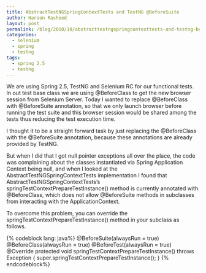 ```yaml
---
title: AbstractTestNGSpringContextTests and TestNG @BeforeSuite
author: Haroon Rasheed
layout: post
permalink: /blog/2010/10/abstracttestngspringcontexttests-and-testng-beforesuite/
categories:
  - selenium
  - spring
  - testng
tags:
  - spring 2.5
  - testng
---
```

  
We are using Spring 2.5, TestNG and Selenium RC for our functional tests. In out test base class we are using @BeforeClass to get the new browser session from Selenium Server. Today I wanted to replace @BeforeClass with @BeforeSuite annotation, so that we only launch browser before running the test suite and this browser session would be shared among the tests thus reducing the test execution time.

I thought it to be a straight forward task by just replacing the @BeforeClass with the @BeforeSuite annotation, because these annotations are already provided by TestNG.

But when I did that I got null pointer exceptions all over the place, the code was complaining about the classes instantiated via Spring Application Context being null, and when I looked at the AbstractTestNGSpringContextTests implementation I found that AbstractTestNGSpringContextTests’s springTestContextPrepareTestInstance() method is currently annotated with @BeforeClass, which does not allow @BeforeSuite methods in subclasses from interacting with the ApplicationContext.

To overcome this problem, you can override the springTestContextPrepareTestInstance() method in your subclass as follows.

{% codeblock lang: java%}
@BeforeSuite(alwaysRun = true)
@BeforeClass(alwaysRun = true)
@BeforeTest(alwaysRun = true)
@Override
protected void springTestContextPrepareTestInstance() throws Exception {
        super.springTestContextPrepareTestInstance();
}
{% endcodeblock%}